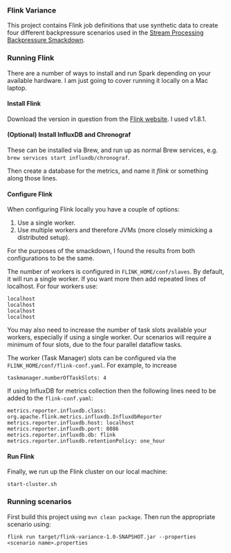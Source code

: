 ### Flink Variance
This project contains Flink job definitions that use synthetic data to create four different backpressure scenarios used in the [Stream Processing Backpressure Smackdown](http://owenrh.me.uk/blog/2019/09/30/).

### Running Flink
There are a number of ways to install and run Spark depending on your available hardware. I am just going to cover running it locally on a Mac laptop.

#### Install Flink
Download the version in question from the [Flink  website](https://flink.apache.org/downloads). I used v1.8.1.

#### (Optional) Install InfluxDB and Chronograf
These can be installed via Brew, and run up as normal Brew services, e.g. `brew services start influxdb/chronograf`.

Then create a database for the metrics, and name it _flink_ or something along those lines.

#### Configure Flink
When configuring Flink locally you have a couple of options:
1. Use a single worker.
1. Use multiple workers and therefore JVMs (more closely mimicking a distributed setup).

For the purposes of the smackdown, I found the results from both configurations to be the same.

The number of workers is configured in `FLINK_HOME/conf/slaves`. By default, it will run a single worker. If you want more then add repeated lines of localhost. For four workers use:
```
localhost
localhost
localhost
localhost
```

You may also need to increase the number of task slots available your workers, especially if using a single worker. Our scenarios will require a minimum of four slots, due to the four parallel dataflow tasks.

The worker (Task Manager) slots can be configured via the `FLINK_HOME/conf/flink-conf.yaml`. For example, to increase 
```
taskmanager.numberOfTaskSlots: 4
```

If using InfluxDB for metrics collection then the following lines need to be added to the `flink-conf.yaml`:
```
metrics.reporter.influxdb.class: org.apache.flink.metrics.influxdb.InfluxdbReporter
metrics.reporter.influxdb.host: localhost
metrics.reporter.influxdb.port: 8086
metrics.reporter.influxdb.db: flink
metrics.reporter.influxdb.retentionPolicy: one_hour
```

#### Run Flink
Finally, we run up the Flink cluster on our local machine:
```
start-cluster.sh
```

### Running scenarios
First build this project using `mvn clean package`. Then run the appropriate scenario using:
```
flink run target/flink-variance-1.0-SNAPSHOT.jar --properties <scenario name>.properties
```